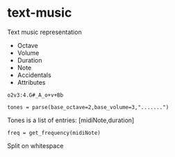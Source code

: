 # text-music
Text music representation

  - Octave
  - Volume
  - Duration
  - Note
  - Accidentals
  - Attributes

  ```
  o2v3:4.G#_A_o+v+Bb
  ```

  `tones = parse(base_octave=2,base_volume=3,".......")`

  Tones is a list of entries: [midiNote,duration]

  `freq = get_frequency(midiNote)`

  Split on whitespace